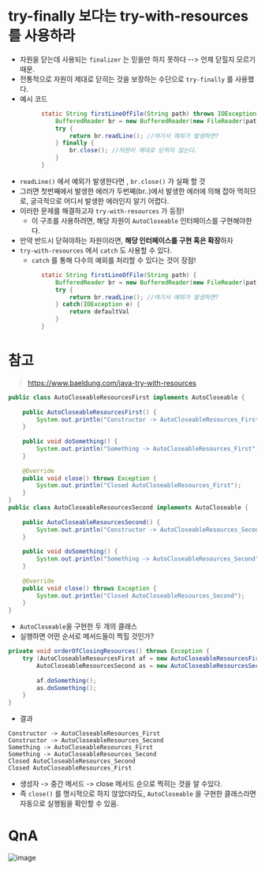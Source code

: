 # try-finally 보다는 try-with-resources를 사용하라

- 자원을 닫는데 사용되는 `finalizer` 는 믿을만 하지 못하다 --> 언제 닫힐지 모르기 때문.
- 전통적으로 자원이 제대로 닫히는 것을 보장하는 수단으로 `try-finally` 를 사용했다.
- 예시 코드
  ```java
        static String firstLineOfFile(String path) throws IOException {
            BufferedReader br = new BufferedReader(new FileReader(path));
            try {
                return br.readLine(); //여기서 예외가 발생하면?
            } finally {
                br.close(); //자원이 제대로 닫히지 않는다.
            }
        }
  ```
- `readLine()` 에서 예외가 발생한다면 , `br.close()` 가 실패 할 것
- 그러면 첫번째에서 발생한 에러가 두번째(br..)에서 발생한 에러에 의해 잡아 먹히므로, 궁극적으로 어디서 발생한 에러인지 알기 어렵다.
- 이러한 문제를 해결하고자 `try-with-resources` 가 등장!
  -  이 구조를 사용하려면, 해당 자원이 `AutoCloseable` 인터페이스를 구현해야한다.
- 만약 반드시 닫혀야하는 자원이라면, **해당 인터페이스를 구현 혹은 확장**하자
- `try-with-resources` 에서 `catch` 도 사용할 수 있다.
  - `catch` 를 통해 다수의 예외를 처리할 수 있다는 것이 장점!
  ```java
        static String firstLineOfFile(String path) {
            BufferedReader br = new BufferedReader(new FileReader(path));
            try {
                return br.readLine(); //여기서 예외가 발생하면?
            } catch(IOException e) {
                return defaultVal
            }
        }
  ```

# 참고 
> https://www.baeldung.com/java-try-with-resources

```java
public class AutoCloseableResourcesFirst implements AutoCloseable {
 
    public AutoCloseableResourcesFirst() {
        System.out.println("Constructor -> AutoCloseableResources_First");
    }
 
    public void doSomething() {
        System.out.println("Something -> AutoCloseableResources_First");
    }
 
    @Override
    public void close() throws Exception {
        System.out.println("Closed AutoCloseableResources_First");
    }
}
public class AutoCloseableResourcesSecond implements AutoCloseable {
 
    public AutoCloseableResourcesSecond() {
        System.out.println("Constructor -> AutoCloseableResources_Second");
    }
 
    public void doSomething() {
        System.out.println("Something -> AutoCloseableResources_Second");
    }
 
    @Override
    public void close() throws Exception {
        System.out.println("Closed AutoCloseableResources_Second");
    }
}
```
- `AutoCloseable`을 구현한 두 개의 클래스
- 실행하면 어떤 순서로 메서드들이 찍힐 것인가?
```java
private void orderOfClosingResources() throws Exception {
    try (AutoCloseableResourcesFirst af = new AutoCloseableResourcesFirst();
        AutoCloseableResourcesSecond as = new AutoCloseableResourcesSecond()) {
 
        af.doSomething();
        as.doSomething();
    }
}
```
- 결과
```text
Constructor -> AutoCloseableResources_First
Constructor -> AutoCloseableResources_Second
Something -> AutoCloseableResources_First
Something -> AutoCloseableResources_Second
Closed AutoCloseableResources_Second
Closed AutoCloseableResources_First
```
- 생성자 -> 중간 메서드 -> close 메서드 순으로 찍히는 것을 알 수있다.
- 즉 `close()` 를 명시적으로 하지 않았더라도, `AutoCloseable` 을 구현한 클래스라면 자동으로 실행됨을 확인할 수 있음.

# QnA
![image](https://user-images.githubusercontent.com/22140570/96356920-f49d0b80-112f-11eb-908e-b889ee25d21f.png)


